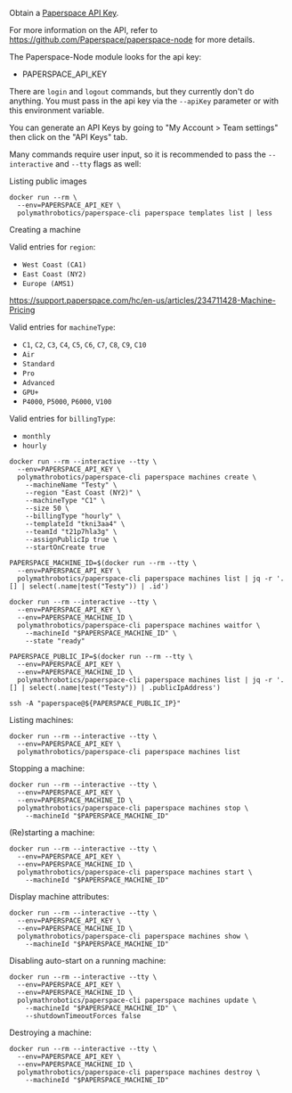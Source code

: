 Obtain a [Paperspace API Key](docs/PAPERSPACE_API_KEY.md).

For more information on the API, refer to https://github.com/Paperspace/paperspace-node for more
details.

The Paperspace-Node module looks for the api key:
- PAPERSPACE_API_KEY

There are `login` and `logout` commands, but they currently don't do
anything. You must pass in the api key via the `--apiKey` parameter
or with this environment variable.

You can generate an API Keys by going to "My Account > Team settings"
then click on the "API Keys" tab.

Many commands require user input, so it is recommended to pass the 
`--interactive` and `--tty` flags as well:

Listing public images
```
docker run --rm \
  --env=PAPERSPACE_API_KEY \
  polymathrobotics/paperspace-cli paperspace templates list | less
```

Creating a machine

Valid entries for `region`:
- `West Coast (CA1)`
- `East Coast (NY2)`
- `Europe (AMS1)`

https://support.paperspace.com/hc/en-us/articles/234711428-Machine-Pricing

Valid entries for `machineType`:
- `C1`, `C2`, `C3`, `C4`, `C5`, `C6`, `C7`, `C8`, `C9`, `C10`
- `Air`
- `Standard`
- `Pro`
- `Advanced`
- `GPU+`
- `P4000`, `P5000`, `P6000`, `V100`

Valid entries for `billingType`:
- `monthly`
- `hourly`

```
docker run --rm --interactive --tty \
  --env=PAPERSPACE_API_KEY \
  polymathrobotics/paperspace-cli paperspace machines create \
    --machineName "Testy" \
    --region "East Coast (NY2)" \
    --machineType "C1" \
    --size 50 \
    --billingType "hourly" \
    --templateId "tkni3aa4" \
    --teamId "t21p7hla3g" \
    --assignPublicIp true \
    --startOnCreate true

PAPERSPACE_MACHINE_ID=$(docker run --rm --tty \
  --env=PAPERSPACE_API_KEY \
  polymathrobotics/paperspace-cli paperspace machines list | jq -r '.[] | select(.name|test("Testy")) | .id')

docker run --rm --interactive --tty \
  --env=PAPERSPACE_API_KEY \
  --env=PAPERSPACE_MACHINE_ID \
  polymathrobotics/paperspace-cli paperspace machines waitfor \
    --machineId "$PAPERSPACE_MACHINE_ID" \
    --state "ready"

PAPERSPACE_PUBLIC_IP=$(docker run --rm --tty \
  --env=PAPERSPACE_API_KEY \
  --env=PAPERSPACE_MACHINE_ID \
  polymathrobotics/paperspace-cli paperspace machines list | jq -r '.[] | select(.name|test("Testy")) | .publicIpAddress')

ssh -A "paperspace@${PAPERSPACE_PUBLIC_IP}"
```

Listing machines:
```
docker run --rm --interactive --tty \
  --env=PAPERSPACE_API_KEY \
  polymathrobotics/paperspace-cli paperspace machines list
```

Stopping a machine:
```
docker run --rm --interactive --tty \
  --env=PAPERSPACE_API_KEY \
  --env=PAPERSPACE_MACHINE_ID \
  polymathrobotics/paperspace-cli paperspace machines stop \
    --machineId "$PAPERSPACE_MACHINE_ID"
```

(Re)starting a machine:
```
docker run --rm --interactive --tty \
  --env=PAPERSPACE_API_KEY \
  --env=PAPERSPACE_MACHINE_ID \
  polymathrobotics/paperspace-cli paperspace machines start \
    --machineId "$PAPERSPACE_MACHINE_ID"
```

Display machine attributes:
```
docker run --rm --interactive --tty \
  --env=PAPERSPACE_API_KEY \
  --env=PAPERSPACE_MACHINE_ID \
  polymathrobotics/paperspace-cli paperspace machines show \
    --machineId "$PAPERSPACE_MACHINE_ID"
```

Disabling auto-start on a running machine:
```
docker run --rm --interactive --tty \
  --env=PAPERSPACE_API_KEY \
  --env=PAPERSPACE_MACHINE_ID \
  polymathrobotics/paperspace-cli paperspace machines update \
    --machineId "$PAPERSPACE_MACHINE_ID" \
	--shutdownTimeoutForces false
```  

Destroying a machine:
```
docker run --rm --interactive --tty \
  --env=PAPERSPACE_API_KEY \
  --env=PAPERSPACE_MACHINE_ID \
  polymathrobotics/paperspace-cli paperspace machines destroy \
    --machineId "$PAPERSPACE_MACHINE_ID"
```
